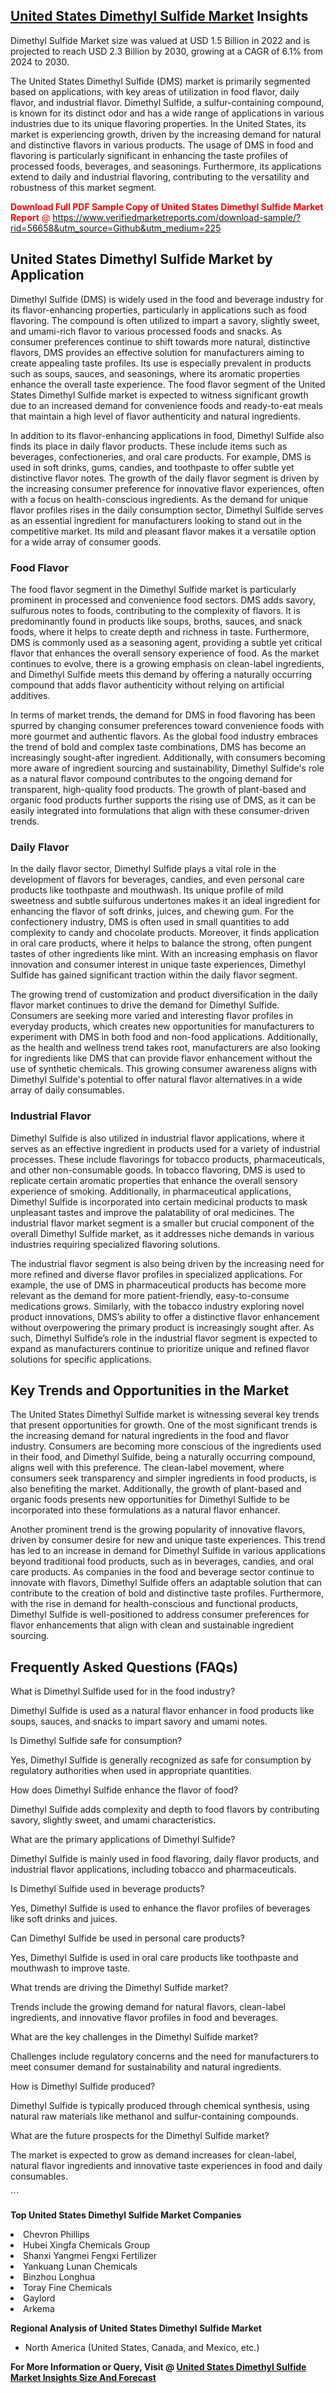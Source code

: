 <h2><a href="https://www.verifiedmarketreports.com/download-sample/?rid=56658&amp;utm_source=Github&amp;utm_medium=225" target="_blank">United States Dimethyl Sulfide Market</a> Insights</h2><p>Dimethyl Sulfide Market size was valued at USD 1.5 Billion in 2022 and is projected to reach USD 2.3 Billion by 2030, growing at a CAGR of 6.1% from 2024 to 2030.</p><p> <p>The United States Dimethyl Sulfide (DMS) market is primarily segmented based on applications, with key areas of utilization in food flavor, daily flavor, and industrial flavor. Dimethyl Sulfide, a sulfur-containing compound, is known for its distinct odor and has a wide range of applications in various industries due to its unique flavoring properties. In the United States, its market is experiencing growth, driven by the increasing demand for natural and distinctive flavors in various products. The usage of DMS in food and flavoring is particularly significant in enhancing the taste profiles of processed foods, beverages, and seasonings. Furthermore, its applications extend to daily and industrial flavoring, contributing to the versatility and robustness of this market segment.</p> <p><p><span class=""><span style="color: #ff0000;"><strong>Download Full PDF Sample Copy of United States Dimethyl Sulfide Market Report</strong> @ </span><a href="https://www.verifiedmarketreports.com/download-sample/?rid=56658&amp;utm_source=Github&amp;utm_medium=225" target="_blank">https://www.verifiedmarketreports.com/download-sample/?rid=56658&amp;utm_source=Github&amp;utm_medium=225</a></span></p></p> <h2>United States Dimethyl Sulfide Market by Application</h2> <p>Dimethyl Sulfide (DMS) is widely used in the food and beverage industry for its flavor-enhancing properties, particularly in applications such as food flavoring. The compound is often utilized to impart a savory, slightly sweet, and umami-rich flavor to various processed foods and snacks. As consumer preferences continue to shift towards more natural, distinctive flavors, DMS provides an effective solution for manufacturers aiming to create appealing taste profiles. Its use is especially prevalent in products such as soups, sauces, and seasonings, where its aromatic properties enhance the overall taste experience. The food flavor segment of the United States Dimethyl Sulfide market is expected to witness significant growth due to an increased demand for convenience foods and ready-to-eat meals that maintain a high level of flavor authenticity and natural ingredients.</p> <p>In addition to its flavor-enhancing applications in food, Dimethyl Sulfide also finds its place in daily flavor products. These include items such as beverages, confectioneries, and oral care products. For example, DMS is used in soft drinks, gums, candies, and toothpaste to offer subtle yet distinctive flavor notes. The growth of the daily flavor segment is driven by the increasing consumer preference for innovative flavor experiences, often with a focus on health-conscious ingredients. As the demand for unique flavor profiles rises in the daily consumption sector, Dimethyl Sulfide serves as an essential ingredient for manufacturers looking to stand out in the competitive market. Its mild and pleasant flavor makes it a versatile option for a wide array of consumer goods.</p> <h3>Food Flavor</h3> <p>The food flavor segment in the Dimethyl Sulfide market is particularly prominent in processed and convenience food sectors. DMS adds savory, sulfurous notes to foods, contributing to the complexity of flavors. It is predominantly found in products like soups, broths, sauces, and snack foods, where it helps to create depth and richness in taste. Furthermore, DMS is commonly used as a seasoning agent, providing a subtle yet critical flavor that enhances the overall sensory experience of food. As the market continues to evolve, there is a growing emphasis on clean-label ingredients, and Dimethyl Sulfide meets this demand by offering a naturally occurring compound that adds flavor authenticity without relying on artificial additives.</p> <p>In terms of market trends, the demand for DMS in food flavoring has been spurred by changing consumer preferences toward convenience foods with more gourmet and authentic flavors. As the global food industry embraces the trend of bold and complex taste combinations, DMS has become an increasingly sought-after ingredient. Additionally, with consumers becoming more aware of ingredient sourcing and sustainability, Dimethyl Sulfide's role as a natural flavor compound contributes to the ongoing demand for transparent, high-quality food products. The growth of plant-based and organic food products further supports the rising use of DMS, as it can be easily integrated into formulations that align with these consumer-driven trends.</p> <h3>Daily Flavor</h3> <p>In the daily flavor sector, Dimethyl Sulfide plays a vital role in the development of flavors for beverages, candies, and even personal care products like toothpaste and mouthwash. Its unique profile of mild sweetness and subtle sulfurous undertones makes it an ideal ingredient for enhancing the flavor of soft drinks, juices, and chewing gum. For the confectionery industry, DMS is often used in small quantities to add complexity to candy and chocolate products. Moreover, it finds application in oral care products, where it helps to balance the strong, often pungent tastes of other ingredients like mint. With an increasing emphasis on flavor innovation and consumer interest in unique taste experiences, Dimethyl Sulfide has gained significant traction within the daily flavor segment.</p> <p>The growing trend of customization and product diversification in the daily flavor market continues to drive the demand for Dimethyl Sulfide. Consumers are seeking more varied and interesting flavor profiles in everyday products, which creates new opportunities for manufacturers to experiment with DMS in both food and non-food applications. Additionally, as the health and wellness trend takes root, manufacturers are also looking for ingredients like DMS that can provide flavor enhancement without the use of synthetic chemicals. This growing consumer awareness aligns with Dimethyl Sulfide's potential to offer natural flavor alternatives in a wide array of daily consumables.</p> <h3>Industrial Flavor</h3> <p>Dimethyl Sulfide is also utilized in industrial flavor applications, where it serves as an effective ingredient in products used for a variety of industrial processes. These include flavorings for tobacco products, pharmaceuticals, and other non-consumable goods. In tobacco flavoring, DMS is used to replicate certain aromatic properties that enhance the overall sensory experience of smoking. Additionally, in pharmaceutical applications, Dimethyl Sulfide is incorporated into certain medicinal products to mask unpleasant tastes and improve the palatability of oral medicines. The industrial flavor market segment is a smaller but crucial component of the overall Dimethyl Sulfide market, as it addresses niche demands in various industries requiring specialized flavoring solutions.</p> <p>The industrial flavor segment is also being driven by the increasing need for more refined and diverse flavor profiles in specialized applications. For example, the use of DMS in pharmaceutical products has become more relevant as the demand for more patient-friendly, easy-to-consume medications grows. Similarly, with the tobacco industry exploring novel product innovations, DMS’s ability to offer a distinctive flavor enhancement without overpowering the primary product is increasingly sought after. As such, Dimethyl Sulfide’s role in the industrial flavor segment is expected to expand as manufacturers continue to prioritize unique and refined flavor solutions for specific applications.</p> <h2>Key Trends and Opportunities in the Market</h2> <p>The United States Dimethyl Sulfide market is witnessing several key trends that present opportunities for growth. One of the most significant trends is the increasing demand for natural ingredients in the food and flavor industry. Consumers are becoming more conscious of the ingredients used in their food, and Dimethyl Sulfide, being a naturally occurring compound, aligns well with this preference. The clean-label movement, where consumers seek transparency and simpler ingredients in food products, is also benefiting the market. Additionally, the growth of plant-based and organic foods presents new opportunities for Dimethyl Sulfide to be incorporated into these formulations as a natural flavor enhancer.</p> <p>Another prominent trend is the growing popularity of innovative flavors, driven by consumer desire for new and unique taste experiences. This trend has led to an increase in demand for Dimethyl Sulfide in various applications beyond traditional food products, such as in beverages, candies, and oral care products. As companies in the food and beverage sector continue to innovate with flavors, Dimethyl Sulfide offers an adaptable solution that can contribute to the creation of bold and distinctive taste profiles. Furthermore, with the rise in demand for health-conscious and functional products, Dimethyl Sulfide is well-positioned to address consumer preferences for flavor enhancements that align with clean and sustainable ingredient sourcing.</p> <h2>Frequently Asked Questions (FAQs)</h2> <p>What is Dimethyl Sulfide used for in the food industry?</p> <p>Dimethyl Sulfide is used as a natural flavor enhancer in food products like soups, sauces, and snacks to impart savory and umami notes.</p> <p>Is Dimethyl Sulfide safe for consumption?</p> <p>Yes, Dimethyl Sulfide is generally recognized as safe for consumption by regulatory authorities when used in appropriate quantities.</p> <p>How does Dimethyl Sulfide enhance the flavor of food?</p> <p>Dimethyl Sulfide adds complexity and depth to food flavors by contributing savory, slightly sweet, and umami characteristics.</p> <p>What are the primary applications of Dimethyl Sulfide?</p> <p>Dimethyl Sulfide is mainly used in food flavoring, daily flavor products, and industrial flavor applications, including tobacco and pharmaceuticals.</p> <p>Is Dimethyl Sulfide used in beverage products?</p> <p>Yes, Dimethyl Sulfide is used to enhance the flavor profiles of beverages like soft drinks and juices.</p> <p>Can Dimethyl Sulfide be used in personal care products?</p> <p>Yes, Dimethyl Sulfide is used in oral care products like toothpaste and mouthwash to improve taste.</p> <p>What trends are driving the Dimethyl Sulfide market?</p> <p>Trends include the growing demand for natural flavors, clean-label ingredients, and innovative flavor profiles in food and beverages.</p> <p>What are the key challenges in the Dimethyl Sulfide market?</p> <p>Challenges include regulatory concerns and the need for manufacturers to meet consumer demand for sustainability and natural ingredients.</p> <p>How is Dimethyl Sulfide produced?</p> <p>Dimethyl Sulfide is typically produced through chemical synthesis, using natural raw materials like methanol and sulfur-containing compounds.</p> <p>What are the future prospects for the Dimethyl Sulfide market?</p> <p>The market is expected to grow as demand increases for clean-label, natural flavor ingredients and innovative taste experiences in food and daily consumables.</p> ```</p><p><strong>Top United States Dimethyl Sulfide Market Companies</strong></p><div data-test-id=""><p><li>Chevron Phillips</li><li> Hubei Xingfa Chemicals Group</li><li> Shanxi Yangmei Fengxi Fertilizer</li><li> Yankuang Lunan Chemicals</li><li> Binzhou Longhua</li><li> Toray Fine Chemicals</li><li> Gaylord</li><li> Arkema</li></p><div><strong>Regional Analysis of&nbsp;United States Dimethyl Sulfide Market</strong></div><ul><li dir="ltr"><p dir="ltr">North America&nbsp;(United States, Canada, and Mexico, etc.)</p></li></ul><p><strong>For More Information or Query, Visit @&nbsp;</strong><strong><a href="https://www.verifiedmarketreports.com/product/global-dimethyl-sulfide-market-2019-by-manufacturers-regions-type-and-application-forecast-to-2024/?utm_source=Github&amp;utm_medium=225" target="_blank">United States Dimethyl Sulfide Market Insights Size And Forecast</a></strong></p></div>
